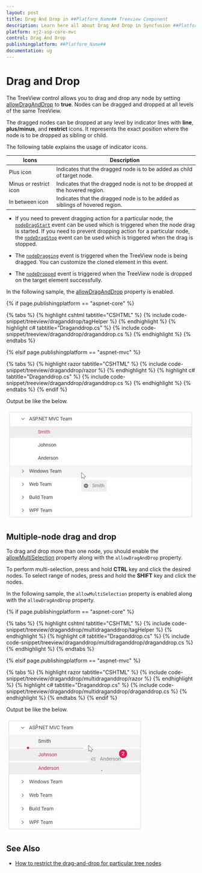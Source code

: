 ```yaml
---
layout: post
title: Drag And Drop in ##Platform_Name## Treeview Component
description: Learn here all about Drag And Drop in Syncfusion ##Platform_Name## Treeview component of Syncfusion Essential JS 2 and more.
platform: ej2-asp-core-mvc
control: Drag And Drop
publishingplatform: ##Platform_Name##
documentation: ug
---
```



# Drag and Drop

The TreeView control allows you to drag and drop any node by setting [allowDragAndDrop](https://help.syncfusion.com/cr/aspnetcore-js2/Syncfusion.EJ2~Syncfusion.EJ2.Navigations.TreeView~AllowDragAndDrop.html)&nbsp;to **true**. Nodes can be dragged and dropped at all levels of the same TreeView.

The dragged nodes can be dropped at any level by indicator lines with **line**, **plus/minus**, and **restrict** icons. It represents the exact position where the node is to be dropped as sibling or child.

The following table explains the usage of indicator icons.

| Icons | Description |
|------|-------------|
| Plus icon | Indicates that the dragged node is to be added as child of target node. |
| Minus or restrict icon |Indicates that the dragged node is not to be dropped at the hovered region. |
| In between icon | Indicates that the dragged node is to be added as siblings of hovered region. |

* If you need to prevent dragging action for a particular node, the [`nodeDragStart`](https://help.syncfusion.com/cr/aspnetcore-js2/Syncfusion.EJ2~Syncfusion.EJ2.Navigations.TreeView~NodeDragStart.html) event can be used which is triggered when the node drag is started. If you need to prevent dropping action for a particular node, the [`nodeDragStop`](https://help.syncfusion.com/cr/aspnetcore-js2/Syncfusion.EJ2.Navigations.TreeView.html#Syncfusion_EJ2_Navigations_TreeView_NodeDragStop) event can be used which is triggered when the drag is stopped.

* The [`nodeDragging`](https://help.syncfusion.com/cr/aspnetcore-js2/Syncfusion.EJ2~Syncfusion.EJ2.Navigations.TreeView~NodeDragging.html) event is triggered when the TreeView node is being dragged. You can customize the cloned element in this event.

* The [`nodeDropped`](https://help.syncfusion.com/cr/aspnetcore-js2/Syncfusion.EJ2~Syncfusion.EJ2.Navigations.TreeView~NodeDropped.html) event is triggered when the TreeView node is dropped on the target element successfully.

In the following sample, the [allowDragAndDrop](https://help.syncfusion.com/cr/aspnetcore-js2/Syncfusion.EJ2~Syncfusion.EJ2.Navigations.TreeView~AllowDragAndDrop.html) property is enabled.

{% if page.publishingplatform == "aspnet-core" %}

{% tabs %}
{% highlight cshtml tabtitle="CSHTML" %}
{% include code-snippet/treeview/draganddrop/tagHelper %}
{% endhighlight %}
{% highlight c# tabtitle="Draganddrop.cs" %}
{% include code-snippet/treeview/draganddrop/draganddrop.cs %}
{% endhighlight %}
{% endtabs %}

{% elsif page.publishingplatform == "aspnet-mvc" %}

{% tabs %}
{% highlight razor tabtitle="CSHTML" %}
{% include code-snippet/treeview/draganddrop/razor %}
{% endhighlight %}
{% highlight c# tabtitle="Draganddrop.cs" %}
{% include code-snippet/treeview/draganddrop/draganddrop.cs %}
{% endhighlight %}
{% endtabs %}
{% endif %}



Output be like the below.

![TreeView Sample](./images/dragdrop.PNG)

## Multiple-node drag and drop

To drag and drop more than one node, you should enable the [allowMultiSelection](https://help.syncfusion.com/cr/aspnetcore-js2/Syncfusion.EJ2~Syncfusion.EJ2.Navigations.TreeView~AllowMultiSelection.html) property along with the `allowDragAndDrop` property.

To perform multi-selection, press and hold **CTRL** key and click the desired nodes. To select range of nodes, press and hold the **SHIFT** key and click the nodes.

In the following sample,  the `allowMultiSelection` property is  enabled along with the `allowDragAndDrop` property.

{% if page.publishingplatform == "aspnet-core" %}

{% tabs %}
{% highlight cshtml tabtitle="CSHTML" %}
{% include code-snippet/treeview/draganddrop/multidraganddrop/tagHelper %}
{% endhighlight %}
{% highlight c# tabtitle="Draganddrop.cs" %}
{% include code-snippet/treeview/draganddrop/multidraganddrop/draganddrop.cs %}
{% endhighlight %}
{% endtabs %}

{% elsif page.publishingplatform == "aspnet-mvc" %}

{% tabs %}
{% highlight razor tabtitle="CSHTML" %}
{% include code-snippet/treeview/draganddrop/multidraganddrop/razor %}
{% endhighlight %}
{% highlight c# tabtitle="Draganddrop.cs" %}
{% include code-snippet/treeview/draganddrop/multidraganddrop/draganddrop.cs %}
{% endhighlight %}
{% endtabs %}
{% endif %}



Output be like the below.

![TreeView Sample](./images/multidrag.PNG)

## See Also

* [How to restrict the drag-and-drop for particular tree nodes](./how-to/restrict-the-drag-and-drop-for-particular-tree-nodes)